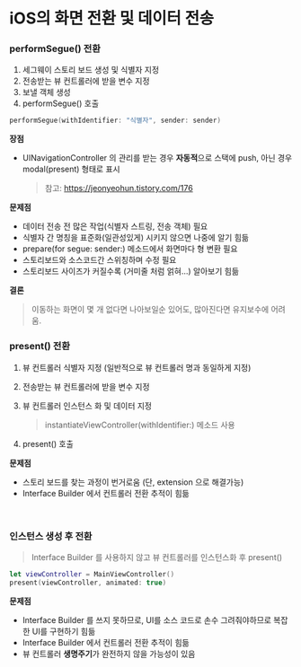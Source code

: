 # iOS의 화면 전환 및 데이터 전송

### performSegue() 전환

1. 세그웨이 스토리 보드 생성 및 식별자 지정
2. 전송받는 뷰 컨트롤러에 받을 변수 지정
3. 보낼 객체 생성
4. performSegue() 호출

```swift
performSegue(withIdentifier: "식별자", sender: sender)
```

  

**장점**

- UINavigationController 의 관리를 받는 경우 **자동적**으로 스택에 push, 아닌 경우 modal(present) 형태로 표시

  > 참고: https://jeonyeohun.tistory.com/176

  

**문제점**

- 데이터 전송 전 많은 작업(식별자 스트링, 전송 객체) 필요
- 식별자 간 명칭을 표준화(일관성있게) 시키지 않으면 나중에 알기 힘듦
- prepare(for segue: sender:) 메소드에서 화면마다 형 변환 필요
- 스토리보드와 소스코드간 스위칭하며 수정 필요
- 스토리보드 사이즈가 커질수록 (거미줄 처럼 얽혀...) 알아보기 힘듦

  

**결론**

> 이동하는 화면이 몇 개 없다면 나아보일순 있어도, 많아진다면 유지보수에 어려움.

  

### present() 전환

1. 뷰 컨트롤러 식별자 지정 (일반적으로 뷰 컨트롤러 명과 동일하게 지정)
2. 전송받는 뷰 컨트롤러에 받을 변수 지정
3. 뷰 컨트롤러 인스턴스 화 및 데이터 지정

   > instantiateViewController(withIdentifier:) 메소드 사용
4. present() 호출

  

**문제점**

- 스토리 보드를 찾는 과정이 번거로움 (단, extension 으로 해결가능)
- Interface Builder 에서 컨트롤러 전환 추적이 힘듦

​    

### 인스턴스 생성 후 전환

> Interface Builder 를 사용하지 않고 뷰 컨트롤러를 인스턴스화 후 present()

```swift
let viewController = MainViewController()
present(viewController, animated: true)
```

  

**문제점**

- Interface Builder 를 쓰지 못하므로, UI를 소스 코드로 손수 그려줘야하므로 복잡한 UI를 구현하기 힘듦
- Interface Builder 에서 컨트롤러 전환 추적이 힘듦
- 뷰 컨트롤러 **생명주기**가 완전하지 않을 가능성이 있음



